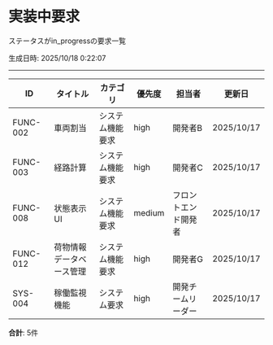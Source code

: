 # 実装中要求

ステータスがin_progressの要求一覧

生成日時: 2025/10/18 0:22:07

---

| ID | タイトル | カテゴリ | 優先度 | 担当者 | 更新日 |
| --- | --- | --- | --- | --- | --- |
| FUNC-002 | 車両割当 | システム機能要求 | high | 開発者B | 2025/10/17 |
| FUNC-003 | 経路計算 | システム機能要求 | high | 開発者C | 2025/10/17 |
| FUNC-008 | 状態表示UI | システム機能要求 | medium | フロントエンド開発者 | 2025/10/17 |
| FUNC-012 | 荷物情報データベース管理 | システム機能要求 | high | 開発者G | 2025/10/17 |
| SYS-004 | 稼働監視機能 | システム要求 | high | 開発チームリーダー | 2025/10/17 |

**合計**: 5件
